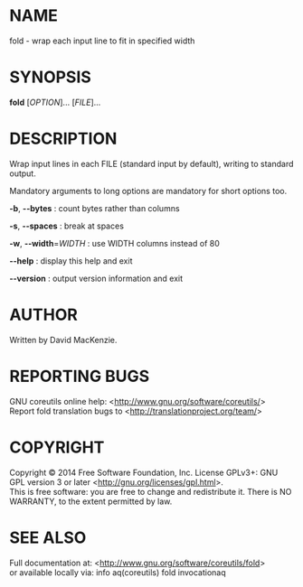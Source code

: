 NAME
====

fold - wrap each input line to fit in specified width

SYNOPSIS
========

**fold** [*OPTION*]... [*FILE*]...

DESCRIPTION
===========

Wrap input lines in each FILE (standard input by default), writing to standard output.

Mandatory arguments to long options are mandatory for short options too.

**-b**, **--bytes**
:   count bytes rather than columns

**-s**, **--spaces**
:   break at spaces

**-w**, **--width**=*WIDTH*
:   use WIDTH columns instead of 80

**--help**
:   display this help and exit

**--version**
:   output version information and exit

AUTHOR
======

Written by David MacKenzie.

REPORTING BUGS
==============

GNU coreutils online help: \<<http://www.gnu.org/software/coreutils/>\>\
 Report fold translation bugs to \<<http://translationproject.org/team/>\>

COPYRIGHT
=========

Copyright © 2014 Free Software Foundation, Inc. License GPLv3+: GNU GPL version 3 or later \<<http://gnu.org/licenses/gpl.html>\>.\
 This is free software: you are free to change and redistribute it. There is NO WARRANTY, to the extent permitted by law.

SEE ALSO
========

Full documentation at: \<<http://www.gnu.org/software/coreutils/fold>\>\
 or available locally via: info aq(coreutils) fold invocationaq
